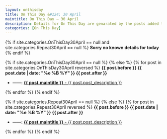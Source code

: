 ```yaml
---
layout: onthisday
title: On This Day &#124; 30 April
maintitle: On This Day — 30 April
description: Details for On This Day are genarated by the posts added to the website so the content is subject to changes/updates over time.
categories: [On This Day]
---
```


{% if site.categories.OnThisDay30April == null and site.categories.Repeat30April == null %}
<strong>Sorry no known details for today</strong>
{% endif %}

{% if site.categories.OnThisDay30April == null %}
{% else %}
{% for post in site.categories.OnThisDay30April reversed %}
<strong>{{ post.before }} {{ post.date | date: "%e %B %Y" }} {{ post.after }}</strong>
<ul>
<li> ——: <a href="{{ post.url }}"><strong>{{ post.maintitle }}</strong> - {{ post.post_description }}</a></li>
</ul>
{% endfor %}
{% endif %}

{% if site.categories.Repeat30April == null %}
{% else %}
{% for post in site.categories.Repeat30April reversed %}
<strong>{{ post.before }} {{ post.date | date: "%e %B %Y" }} {{ post.after }}</strong>
<ul>
<li> ——: <a href="{{ post.url }}"><strong>{{ post.maintitle }}</strong> - {{ post.post_description }}</a></li>
</ul>
{% endfor %}
{% endif %}
